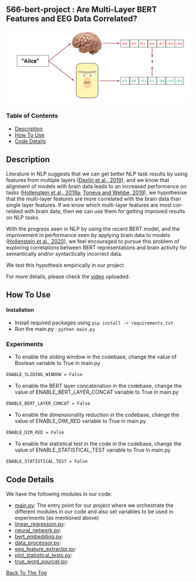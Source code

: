 ## 566-bert-project : Are Multi-Layer BERT Features and EEG Data Correlated?
![](images/updated_overview.png)

### Table of Contents

- [Description](#description)
- [How To Use](#how-to-use)
- [Code Details](#code-details)


## Description
Literature in NLP suggests that we can get better NLP task results by using features from multiple layers ([Devlin et al., 2019](https://www.aclweb.org/anthology/N19-1423/)), and we know that alignment of models with brain data leads to an increased performance on tasks ([Hollenstein et al., 2019a](https://arxiv.org/abs/1904.02682); [Toneva and Wehbe, 2019](https://arxiv.org/abs/1905.11833)), we hypothesise that the multi-layer features are more correlated with the brain data than single layer features. If we know which multi-layer features are most cor- related with brain data, then we can use them for getting improved results on NLP tasks. 

With the progress seen in NLP by using the recent BERT model, and the improvement in performance seen by applying brain data to models ([Hollenstein et al., 2020](https://www.aclweb.org/anthology/2020.lincr-1.3/)), we feel encouraged to pursue this problem of exploring correlations between BERT representations and brain activity for semantically and/or syntactically incorrect data.

We test this hypothesis empirically in our project.

For more details, please check the [video](https://www.youtube.com/watch?v=zb4UGBLtmpo) uploaded. 

## How To Use

#### Installation

* Install required packages using `pip install -r requirements.txt`
* Run the main.py : `python main.py`

### Experiments

* To enable the sliding window in the codebase, change the value of Boolean variable to True in main.py
```html
ENABLE_SLIDING_WINDOW = False
```
* To enable the BERT layer concatenation in the codebase, change the value of ENABLE_BERT_LAYER_CONCAT variable to True in main.py
```html
ENABLE_BERT_LAYER_CONCAT = False
```
* To enable the dimensionality reduction in the codebase, change the value of ENABLE_DIM_RED variable to True in main.py
```html
ENABLE_DIM_RED = False
```
* To enable the statistical test in the code in the codebase, change the value of ENABLE_STATISTICAL_TEST variable to True in main.py
```html
ENABLE_STATISTICAL_TEST = False
``` 

## Code Details

We have the following modules in our code: 
* [main.py](https://github.com/dhruvmullick/566-bert-project/blob/main/src/main.py): The entry point for our project where we orchestrate the different modules in our code and also set variables to be used in experiments (as mentioned above) 
* [linear_regression.py](https://github.com/dhruvmullick/566-bert-project/blob/main/src/models/linear_regression.py): 
* [neural_network.py](https://github.com/dhruvmullick/566-bert-project/blob/main/src/models/neural_network.py): 
* [bert_embedding.py](https://github.com/dhruvmullick/566-bert-project/blob/main/src/bert_embedding.py): 
* [data_processor.py](https://github.com/dhruvmullick/566-bert-project/blob/main/src/data_processor.py):
* [eeg_feature_extractor.py](https://github.com/dhruvmullick/566-bert-project/blob/main/src/eeg_feature_extractor.py): 
* [plot_statistical_tests.py](https://github.com/dhruvmullick/566-bert-project/blob/main/src/plot_statistical_tests.py): 
* [true_word_sourcer.py](https://github.com/dhruvmullick/566-bert-project/blob/main/src/true_word_sourcer.py): 


[Back To The Top](#566-bert-project )
